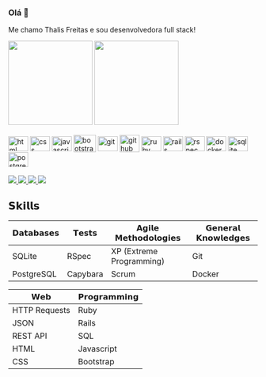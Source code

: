 ### Olá 👋

Me chamo Thalis Freitas e sou desenvolvedora full stack!

<div>
  <img height="170" src="https://github-readme-stats.vercel.app/api?username=thalis-freitas&show_icons=true&theme=chartreuse-dark&include_all_commits=true&count_private=true">
  <img height="170" src="https://github-readme-stats.vercel.app/api/top-langs/?username=thalis-freitas&layout=compact&langs_count=10&theme=chartreuse-dark">
</div>

<br>

<div style="display: inline_block">
  <img width="40" height="30" align="center" alt="html" src="https://cdn.jsdelivr.net/gh/devicons/devicon/icons/html5/html5-original.svg" />
  <img width="40" height="30" align="center" alt="css" src="https://cdn.jsdelivr.net/gh/devicons/devicon/icons/css3/css3-original.svg" />
  <img width="40" height="30" align="center" alt="javascript" src="https://cdn.jsdelivr.net/gh/devicons/devicon/icons/javascript/javascript-original.svg" />
  <img width="45" height="35" align="center" alt="bootstrap" src="https://cdn.jsdelivr.net/gh/devicons/devicon/icons/bootstrap/bootstrap-original.svg" />
  <img width="40" height="30" align="center" alt="git" src="https://cdn.jsdelivr.net/gh/devicons/devicon/icons/git/git-original.svg" />
  <img width="40" height="35" align="center" alt="github" src="https://cdn.jsdelivr.net/gh/devicons/devicon/icons/github/github-original.svg" />
  <img width="40" height="30" align="center" alt="ruby" src="https://cdn.jsdelivr.net/gh/devicons/devicon/icons/ruby/ruby-original.svg" />
  <img width="40" height="30" align="center" alt="rails" src="https://cdn.jsdelivr.net/gh/devicons/devicon/icons/rails/rails-plain.svg" />
  <img width="40" height="30" align="center" alt="rspec" src="https://cdn.jsdelivr.net/gh/devicons/devicon/icons/rspec/rspec-original.svg" />
  <img width="40" height="30" align="center" alt="docker" src="https://cdn.jsdelivr.net/gh/devicons/devicon/icons/docker/docker-plain.svg" />
  <img width="40" height="30" align="center" alt="sqlite" src="https://cdn.jsdelivr.net/gh/devicons/devicon/icons/sqlite/sqlite-original.svg" />
  <img width="40" height="30" align="center" alt="postgres" src="https://cdn.jsdelivr.net/gh/devicons/devicon/icons/postgresql/postgresql-original.svg" />
</div>

<br>

<div>
  <a href="https://www.linkedin.com/in/thalis-freitas-b65047140/" target="blank">
    <img src="https://img.shields.io/badge/LinkedIn-0077B5?style=for-the-badge&logo=linkedin&logoColor=white" target="blank">
  </a>
  <a href=mailto:"ofthalis@gmail.com">
    <img src="https://img.shields.io/badge/Gmail-D14836?style=for-the-badge&logo=gmail&logoColor=white">
  </a>
  <a href="https://wa.me/+5571992540715" target="blank">
    <img src="https://img.shields.io/badge/WhatsApp-25D366?style=for-the-badge&logo=whatsapp&logoColor=white" target="blank">
  </a>
  <a href="https://www.instagram.com/thalisfreitas/" target="blank">
    <img src="https://img.shields.io/badge/Instagram-E4405F?style=for-the-badge&logo=instagram&logoColor=white" target="blank">
  </a>
</div>

## **𝗦𝗸𝗶𝗹𝗹𝘀**

| **𝗗𝗮𝘁𝗮𝗯𝗮𝘀𝗲𝘀** | **𝗧𝗲𝘀𝘁𝘀** | **𝗔𝗴𝗶𝗹𝗲 𝗠𝗲𝘁𝗵𝗼𝗱𝗼𝗹𝗼𝗴𝗶𝗲𝘀** | **𝗚𝗲𝗻𝗲𝗿𝗮𝗹 𝗞𝗻𝗼𝘄𝗹𝗲𝗱𝗴𝗲𝘀** |
| ------- | -------- | ------- | -------- |
| SQLite | RSpec | XP (Extreme Programming) | Git |
| PostgreSQL | Capybara | Scrum | Docker |

| **𝗪𝗲𝗯** | **𝗣𝗿𝗼𝗴𝗿𝗮𝗺𝗺𝗶𝗻𝗴** |
| ------- | -------- |
| HTTP Requests͏͏͏͏ | Ruby |
| JSON | Rails |
| REST API | SQL |
| HTML | Javascript |
| CSS | Bootstrap |

